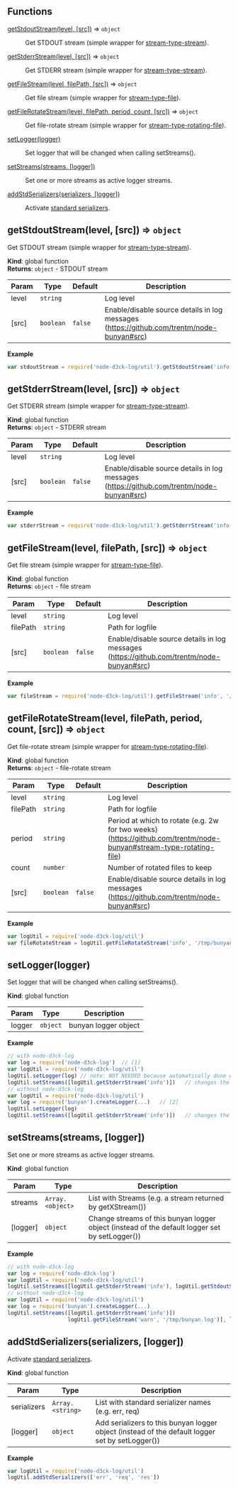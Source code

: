 ## Functions

<dl>
<dt><a href="#getStdoutStream">getStdoutStream(level, [src])</a> ⇒ <code>object</code></dt>
<dd><p>Get STDOUT stream (simple wrapper for <a href="https://github.com/trentm/node-bunyan#stream-type-stream">stream-type-stream</a>).</p>
</dd>
<dt><a href="#getStderrStream">getStderrStream(level, [src])</a> ⇒ <code>object</code></dt>
<dd><p>Get STDERR stream (simple wrapper for <a href="https://github.com/trentm/node-bunyan#stream-type-stream">stream-type-stream</a>).</p>
</dd>
<dt><a href="#getFileStream">getFileStream(level, filePath, [src])</a> ⇒ <code>object</code></dt>
<dd><p>Get file stream (simple wrapper for <a href="https://github.com/trentm/node-bunyan#stream-type-file">stream-type-file</a>).</p>
</dd>
<dt><a href="#getFileRotateStream">getFileRotateStream(level, filePath, period, count, [src])</a> ⇒ <code>object</code></dt>
<dd><p>Get file-rotate stream (simple wrapper for <a href="https://github.com/trentm/node-bunyan#stream-type-rotating-file">stream-type-rotating-file</a>).</p>
</dd>
<dt><a href="#setLogger">setLogger(logger)</a></dt>
<dd><p>Set logger that will be changed when calling setStreams().</p>
</dd>
<dt><a href="#setStreams">setStreams(streams, [logger])</a></dt>
<dd><p>Set one or more streams as active logger streams.</p>
</dd>
<dt><a href="#addStdSerializers">addStdSerializers(serializers, [logger])</a></dt>
<dd><p>Activate <a href="https://github.com/trentm/node-bunyan#serializers">standard serializers</a>.</p>
</dd>
</dl>

<a name="getStdoutStream"></a>
## getStdoutStream(level, [src]) ⇒ <code>object</code>
Get STDOUT stream (simple wrapper for [stream-type-stream](https://github.com/trentm/node-bunyan#stream-type-stream)).

**Kind**: global function  
**Returns**: <code>object</code> - STDOUT stream  

| Param | Type | Default | Description |
| --- | --- | --- | --- |
| level | <code>string</code> |  | Log level |
| [src] | <code>boolean</code> | <code>false</code> | Enable/disable source details in log messages (https://github.com/trentm/node-bunyan#src) |

**Example**  
```js
var stdoutStream = require('node-d3ck-log/util').getStdoutStream('info')
```
<a name="getStderrStream"></a>
## getStderrStream(level, [src]) ⇒ <code>object</code>
Get STDERR stream (simple wrapper for [stream-type-stream](https://github.com/trentm/node-bunyan#stream-type-stream)).

**Kind**: global function  
**Returns**: <code>object</code> - STDERR stream  

| Param | Type | Default | Description |
| --- | --- | --- | --- |
| level | <code>string</code> |  | Log level |
| [src] | <code>boolean</code> | <code>false</code> | Enable/disable source details in log messages (https://github.com/trentm/node-bunyan#src) |

**Example**  
```js
var stderrStream = require('node-d3ck-log/util').getStderrStream('info', true)
```
<a name="getFileStream"></a>
## getFileStream(level, filePath, [src]) ⇒ <code>object</code>
Get file stream (simple wrapper for [stream-type-file](https://github.com/trentm/node-bunyan#stream-type-file)).

**Kind**: global function  
**Returns**: <code>object</code> - file stream  

| Param | Type | Default | Description |
| --- | --- | --- | --- |
| level | <code>string</code> |  | Log level |
| filePath | <code>string</code> |  | Path for logfile |
| [src] | <code>boolean</code> | <code>false</code> | Enable/disable source details in log messages (https://github.com/trentm/node-bunyan#src) |

**Example**  
```js
var fileStream = require('node-d3ck-log/util').getFileStream('info', '/tmp/bunyan.log')
```
<a name="getFileRotateStream"></a>
## getFileRotateStream(level, filePath, period, count, [src]) ⇒ <code>object</code>
Get file-rotate stream (simple wrapper for [stream-type-rotating-file](https://github.com/trentm/node-bunyan#stream-type-rotating-file)).

**Kind**: global function  
**Returns**: <code>object</code> - file-rotate stream  

| Param | Type | Default | Description |
| --- | --- | --- | --- |
| level | <code>string</code> |  | Log level |
| filePath | <code>string</code> |  | Path for logfile |
| period | <code>string</code> |  | Period at which to rotate (e.g. 2w for two weeks) (https://github.com/trentm/node-bunyan#stream-type-rotating-file) |
| count | <code>number</code> |  | Number of rotated files to keep |
| [src] | <code>boolean</code> | <code>false</code> | Enable/disable source details in log messages (https://github.com/trentm/node-bunyan#src) |

**Example**  
```js
var logUtil = require('node-d3ck-log/util')
var fileRotateStream = logUtil.getFileRotateStream('info', '/tmp/bunyan.log', '1d', 5, true)
```
<a name="setLogger"></a>
## setLogger(logger)
Set logger that will be changed when calling setStreams().

**Kind**: global function  

| Param | Type | Description |
| --- | --- | --- |
| logger | <code>object</code> | bunyan logger object |

**Example**  
```js
// with node-d3ck-log
var log = require('node-d3ck-log')  // [1]
var logUtil = require('node-d3ck-log/util')
logUtil.setLogger(log) // note: NOT NEEDED because automatically done when requiring node-d3ck-log
logUtil.setStreams([logUtil.getStderrStream('info')])   // changes the [1] logger
// without node-d3ck-log
var logUtil = require('node-d3ck-log/util')
var log = require('bunyan').createLogger(...)   // [2]
logUtil.setLogger(log)
logUtil.setStreams([logUtil.getStderrStream('info')])   // changes the [2] logger
```
<a name="setStreams"></a>
## setStreams(streams, [logger])
Set one or more streams as active logger streams.

**Kind**: global function  

| Param | Type | Description |
| --- | --- | --- |
| streams | <code>Array.&lt;object&gt;</code> | List with Streams (e.g. a stream returned by getXStream()) |
| [logger] | <code>object</code> | Change streams of this bunyan logger object (instead of the default logger set by setLogger()) |

**Example**  
```js
// with node-d3ck-log
var log = require('node-d3ck-log')
var logUtil = require('node-d3ck-log/util')
logUtil.setStreams([logUtil.getStderrStream('info'), logUtil.getStdoutStream('warn')])
// without node-d3ck-log
var logUtil = require('node-d3ck-log/util')
var log = require('bunyan').createLogger(...)
logUtil.setStreams([logUtil.getStderrStream('info')])
                   logUtil.getFileStream('warn', '/tmp/bunyan.log')], log)
```
<a name="addStdSerializers"></a>
## addStdSerializers(serializers, [logger])
Activate [standard serializers](https://github.com/trentm/node-bunyan#serializers).

**Kind**: global function  

| Param | Type | Description |
| --- | --- | --- |
| serializers | <code>Array.&lt;string&gt;</code> | List with standard serializer names (e.g. err, req) |
| [logger] | <code>object</code> | Add serializers to this bunyan logger object (instead of the default logger set by setLogger()) |

**Example**  
```js
var logUtil = require('node-d3ck-log/util')
logUtil.addStdSerializers(['err', 'req', 'res'])
```
